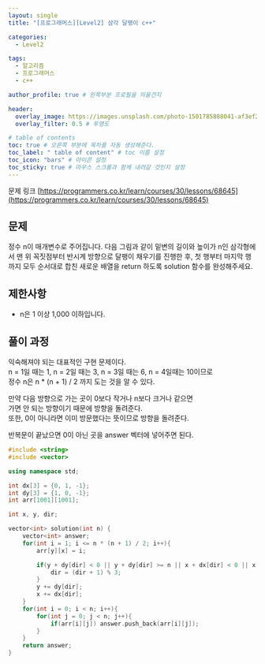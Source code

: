 ```yaml
---
layout: single
title: "[프로그래머스][Level2] 삼각 달팽이 c++"

categories:
  - Level2

tags:
  - 알고리즘
  - 프로그래머스
  - c++

author_profile: true # 왼쪽부분 프로필을 띄울건지

header:
  overlay_image: https://images.unsplash.com/photo-1501785888041-af3ef285b470?ixlib=rb-1.2.1&ixid=eyJhcHBfaWQiOjEyMDd9&auto=format&fit=crop&w=1350&q=80
  overlay_filter: 0.5 # 투명도

# table of contents
toc: true # 오른쪽 부분에 목차를 자동 생성해준다.
toc_label: " table of content" # toc 이름 설정
toc_icon: "bars" # 아이콘 설정
toc_sticky: true # 마우스 스크롤과 함께 내려갈 것인지 설정
---
```


문제 링크 [https://programmers.co.kr/learn/courses/30/lessons/68645](https://programmers.co.kr/learn/courses/30/lessons/68645)

## 문제

정수 n이 매개변수로 주어집니다. 다음 그림과 같이 밑변의 길이와 높이가 n인 삼각형에서 맨 위 꼭짓점부터 반시계 방향으로 달팽이 채우기를 진행한 후, 첫 행부터 마지막 행까지 모두 순서대로 합친 새로운 배열을 return 하도록 solution 함수를 완성해주세요.

## 제한사항

- n은 1 이상 1,000 이하입니다.

## 풀이 과정

익숙해져야 되는 대표적인 구현 문제이다.  
n = 1일 때는 1, n = 2일 때는 3, n = 3일 때는 6, n = 4일때는 10이므로  
정수 n은 n \* (n + 1) / 2 까지 도는 것을 알 수 있다.

만약 다음 방향으로 가는 곳이 0보다 작거나 n보다 크거나 같으면  
가면 안 되는 방향이기 때문에 방향을 돌려준다.  
또한, 0이 아니라면 이미 방문했다는 뜻이므로 방향을 돌려준다.

반복문이 끝났으면 0이 아닌 곳을 answer 벡터에 넣어주면 된다.

```c++
#include <string>
#include <vector>

using namespace std;

int dx[3] = {0, 1, -1};
int dy[3] = {1, 0, -1};
int arr[1001][1001];

int x, y, dir;

vector<int> solution(int n) {
    vector<int> answer;
    for(int i = 1; i <= n * (n + 1) / 2; i++){
        arr[y][x] = i;

        if(y + dy[dir] < 0 || y + dy[dir] >= n || x + dx[dir] < 0 || x + dx[dir] >= n || arr[y + dy[dir]][x + dx[dir]] != 0){
            dir = (dir + 1) % 3;
        }
        y += dy[dir];
        x += dx[dir];
    }
    for(int i = 0; i < n; i++){
        for(int j = 0; j < n; j++){
            if(arr[i][j]) answer.push_back(arr[i][j]);
        }
    }
    return answer;
}
```
